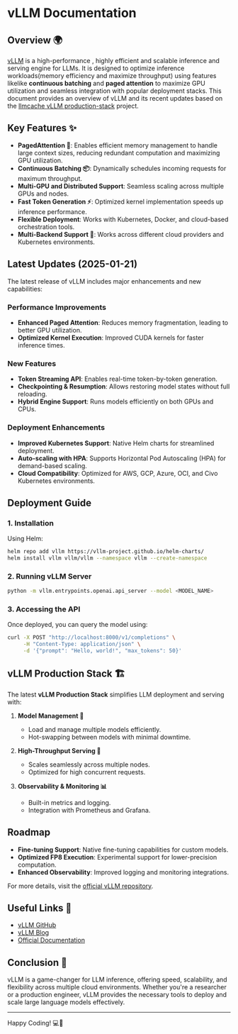 # vLLM Documentation

## Overview 🌍
[vLLM](https://github.com/vllm-project/vllm) is a high-performance , highly efficient  and scalable inference and serving engine for LLMs. It is designed to optimize inference workloads(memory efficiency and maximize throughput) using features likelike **continuous batching** and **paged attention** to maximize GPU utilization and seamless integration with popular deployment stacks.
This document provides an overview of vLLM and its recent updates based on the [llmcache vLLM production-stack](https://github.com/llmcache/vllm-production-stack) project.

## Key Features ✨

- **PagedAttention 🚀**: Enables efficient memory management to handle large context sizes, reducing redundant computation and maximizing GPU utilization.
- **Continuous Batching 📦**: Dynamically schedules incoming requests for maximum throughput.
- **Multi-GPU and Distributed Support**: Seamless scaling across multiple GPUs and nodes.
- **Fast Token Generation ⚡**: Optimized kernel implementation speeds up inference performance.
- **Flexible Deployment**: Works with Kubernetes, Docker, and cloud-based orchestration tools.
- **Multi-Backend Support 🔗**: Works across different cloud providers and Kubernetes environments. 

## Latest Updates (2025-01-21)

The latest release of vLLM includes major enhancements and new capabilities:

### Performance Improvements
- **Enhanced Paged Attention**: Reduces memory fragmentation, leading to better GPU utilization.
- **Optimized Kernel Execution**: Improved CUDA kernels for faster inference times.

### New Features
- **Token Streaming API**: Enables real-time token-by-token generation.
- **Checkpointing & Resumption**: Allows restoring model states without full reloading.
- **Hybrid Engine Support**: Runs models efficiently on both GPUs and CPUs.

### Deployment Enhancements
- **Improved Kubernetes Support**: Native Helm charts for streamlined deployment.
- **Auto-scaling with HPA**: Supports Horizontal Pod Autoscaling (HPA) for demand-based scaling.
- **Cloud Compatibility**: Optimized for AWS, GCP, Azure, OCI, and Civo Kubernetes environments.

## Deployment Guide

### 1. Installation

Using Helm:
```bash
helm repo add vllm https://vllm-project.github.io/helm-charts/
helm install vllm vllm/vllm --namespace vllm --create-namespace
```

### 2. Running vLLM Server

```bash
python -m vllm.entrypoints.openai.api_server --model <MODEL_NAME>
```

### 3. Accessing the API

Once deployed, you can query the model using:
```bash
curl -X POST "http://localhost:8000/v1/completions" \
     -H "Content-Type: application/json" \
     -d '{"prompt": "Hello, world!", "max_tokens": 50}'
```

## vLLM Production Stack 🏗️

The latest **vLLM Production Stack** simplifies LLM deployment and serving with:

1. **Model Management 🧠**
   - Load and manage multiple models efficiently.
   - Hot-swapping between models with minimal downtime.

2. **High-Throughput Serving 🚦**
   - Scales seamlessly across multiple nodes.
   - Optimized for high concurrent requests.

3. **Observability & Monitoring 📊**
   - Built-in metrics and logging.
   - Integration with Prometheus and Grafana.

 
## Roadmap
- **Fine-tuning Support**: Native fine-tuning capabilities for custom models.
- **Optimized FP8 Execution**: Experimental support for lower-precision computation.
- **Enhanced Observability**: Improved logging and monitoring integrations.

For more details, visit the [official vLLM repository](https://github.com/vllm-project/vllm).
## Useful Links 🔗
- [vLLM GitHub](https://github.com/vllm-project/vllm)
- [vLLM Blog](https://blog.lmcache.ai)
- [Official Documentation](https://vllm.ai/docs)

## Conclusion 🎯
vLLM is a game-changer for LLM inference, offering speed, scalability, and flexibility across multiple cloud environments. Whether you're a researcher or a production engineer, vLLM provides the necessary tools to deploy and scale large language models effectively.

---

Happy Coding! 💻🚀



